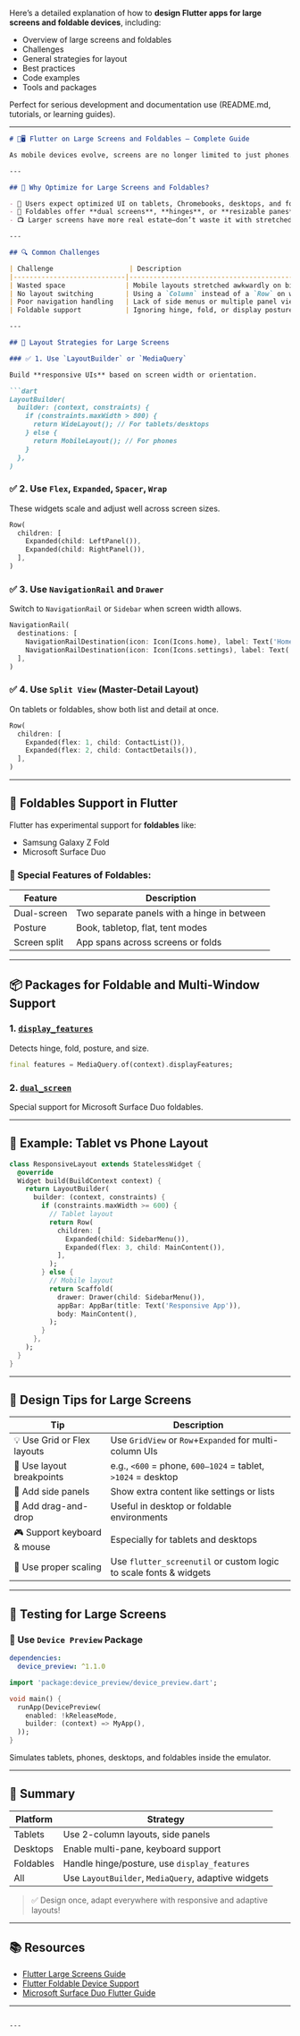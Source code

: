 Here’s a detailed explanation of how to **design Flutter apps for large screens and foldable devices**, including:

* Overview of large screens and foldables
* Challenges
* General strategies for layout
* Best practices
* Code examples
* Tools and packages

Perfect for serious development and documentation use (README.md, tutorials, or learning guides).

---

````markdown
# 📱🖥️ Flutter on Large Screens and Foldables – Complete Guide

As mobile devices evolve, screens are no longer limited to just phones. Tablets, desktops, and **foldable devices** are now widely used. Flutter supports these platforms, but developers must build **adaptive and responsive layouts** for a great user experience.

---

## 🧠 Why Optimize for Large Screens and Foldables?

- 🧭 Users expect optimized UI on tablets, Chromebooks, desktops, and foldables.
- 🧩 Foldables offer **dual screens**, **hinges**, or **resizable panes**.
- 📺 Larger screens have more real estate—don’t waste it with stretched mobile layouts.

---

## 🔍 Common Challenges

| Challenge                   | Description                                                                 |
|----------------------------|-----------------------------------------------------------------------------|
| Wasted space               | Mobile layouts stretched awkwardly on big screens                          |
| No layout switching        | Using a `Column` instead of a `Row` on wide layouts                        |
| Poor navigation handling   | Lack of side menus or multiple panel views                                 |
| Foldable support           | Ignoring hinge, fold, or display posture                                   |

---

## 🧱 Layout Strategies for Large Screens

### ✅ 1. Use `LayoutBuilder` or `MediaQuery`

Build **responsive UIs** based on screen width or orientation.

```dart
LayoutBuilder(
  builder: (context, constraints) {
    if (constraints.maxWidth > 800) {
      return WideLayout(); // For tablets/desktops
    } else {
      return MobileLayout(); // For phones
    }
  },
)
````

### ✅ 2. Use `Flex`, `Expanded`, `Spacer`, `Wrap`

These widgets scale and adjust well across screen sizes.

```dart
Row(
  children: [
    Expanded(child: LeftPanel()),
    Expanded(child: RightPanel()),
  ],
)
```

### ✅ 3. Use `NavigationRail` and `Drawer`

Switch to `NavigationRail` or `Sidebar` when screen width allows.

```dart
NavigationRail(
  destinations: [
    NavigationRailDestination(icon: Icon(Icons.home), label: Text('Home')),
    NavigationRailDestination(icon: Icon(Icons.settings), label: Text('Settings')),
  ],
)
```

### ✅ 4. Use `Split View` (Master-Detail Layout)

On tablets or foldables, show both list and detail at once.

```dart
Row(
  children: [
    Expanded(flex: 1, child: ContactList()),
    Expanded(flex: 2, child: ContactDetails()),
  ],
)
```

---

## 🔄 Foldables Support in Flutter

Flutter has experimental support for **foldables** like:

* Samsung Galaxy Z Fold
* Microsoft Surface Duo

### 📐 Special Features of Foldables:

| Feature      | Description                                 |
| ------------ | ------------------------------------------- |
| Dual-screen  | Two separate panels with a hinge in between |
| Posture      | Book, tabletop, flat, tent modes            |
| Screen split | App spans across screens or folds           |

---

## 📦 Packages for Foldable and Multi-Window Support

### 1. [`display_features`](https://pub.dev/packages/display_features)

Detects hinge, fold, posture, and size.

```dart
final features = MediaQuery.of(context).displayFeatures;
```

### 2. [`dual_screen`](https://pub.dev/packages/dual_screen)

Special support for Microsoft Surface Duo foldables.

---

## 🧪 Example: Tablet vs Phone Layout

```dart
class ResponsiveLayout extends StatelessWidget {
  @override
  Widget build(BuildContext context) {
    return LayoutBuilder(
      builder: (context, constraints) {
        if (constraints.maxWidth >= 600) {
          // Tablet layout
          return Row(
            children: [
              Expanded(child: SidebarMenu()),
              Expanded(flex: 3, child: MainContent()),
            ],
          );
        } else {
          // Mobile layout
          return Scaffold(
            drawer: Drawer(child: SidebarMenu()),
            appBar: AppBar(title: Text('Responsive App')),
            body: MainContent(),
          );
        }
      },
    );
  }
}
```

---

## 🎯 Design Tips for Large Screens

| Tip                         | Description                                                       |
| --------------------------- | ----------------------------------------------------------------- |
| 💡 Use Grid or Flex layouts | Use `GridView` or `Row`+`Expanded` for multi-column UIs           |
| 📏 Use layout breakpoints   | e.g., `<600` = phone, `600–1024` = tablet, `>1024` = desktop      |
| 🧩 Add side panels          | Show extra content like settings or lists                         |
| 🔀 Add drag-and-drop        | Useful in desktop or foldable environments                        |
| 🎮 Support keyboard & mouse | Especially for tablets and desktops                               |
| 📐 Use proper scaling       | Use `flutter_screenutil` or custom logic to scale fonts & widgets |

---

## 🔧 Testing for Large Screens

### 🧰 Use `Device Preview` Package

```yaml
dependencies:
  device_preview: ^1.1.0
```

```dart
import 'package:device_preview/device_preview.dart';

void main() {
  runApp(DevicePreview(
    enabled: !kReleaseMode,
    builder: (context) => MyApp(),
  ));
}
```

Simulates tablets, phones, desktops, and foldables inside the emulator.

---

## 🏁 Summary

| Platform  | Strategy                                            |
| --------- | --------------------------------------------------- |
| Tablets   | Use 2-column layouts, side panels                   |
| Desktops  | Enable multi-pane, keyboard support                 |
| Foldables | Handle hinge/posture, use `display_features`        |
| All       | Use `LayoutBuilder`, `MediaQuery`, adaptive widgets |

> ✅ Design once, adapt everywhere with responsive and adaptive layouts!

---

## 📚 Resources

* [Flutter Large Screens Guide](https://docs.flutter.dev/development/ui/layout/building-adaptive-apps)
* [Flutter Foldable Device Support](https://docs.flutter.dev/development/platform-integration/foldables)
* [Microsoft Surface Duo Flutter Guide](https://learn.microsoft.com/en-us/dual-screen/flutter/)

---

```

---

 